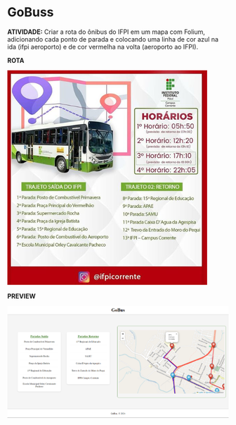 # GoBuss

**ATIVIDADE:** Criar a rota do ônibus do IFPI em um mapa com Folium, adicionando cada ponto de parada e colocando uma linha de cor azul na ida (ifpi aeroporto) e de cor vermelha na volta (aeroporto ao IFPI).

**ROTA**

![Rota](images/rota.png)

**PREVIEW**

![Tela](images/home.png)